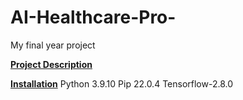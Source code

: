 # AI-Healthcare-Pro-
My final year project

 **<ins> Project Description</ins>**

 **<ins> Installation</ins>**
Python 3.9.10
Pip 22.0.4
Tensorflow-2.8.0
